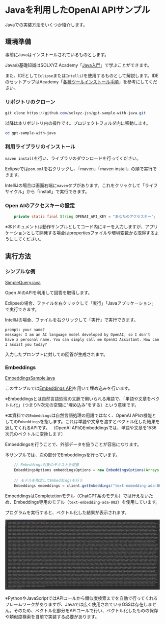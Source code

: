 # Javaを利用したOpenAI APIサンプル<!-- omit in toc -->

Javaでの実装方法をいくつか紹介します。

## 環境準備

事前にJavaはインストールされているものとします。

Javaの基礎知識はSOLXYZ Academy「[Java入門](https://academy.solxyz.co.jp/java/java-basic/list)」で学ぶことができます。

また、IDEとして`Eclipse`または`IntelliJ`を使用するものとして解説します。IDEのセットアップはAcademy「[各種ツールインストール手順](https://academy.solxyz.co.jp/common/install-procedure/list)」を参考にしてください。

### リポジトリのクローン

```PowerShell
git clone https://github.com/solxyz-jsn/gpt-sample-with-java.git
```

以降は本リポジトリ内の操作です。プロジェクトフォルダ内に移動します。

```PowerShell
cd gpt-sample-with-java
```

### 利用ライブラリのインストール

`maven install`を行い、ライブラリのダウンロードを行ってください。

Eclipseでは`pom.xml`を右クリックし、「maven」「maven install」の順で実行できます。

IntelliJの場合は画面右端に`maven`タブがあります。これをクリックして「ライフサイクル」から「install」で実行できます。

### Open AIのアクセスキーの設定

```java
    private static final String OPENAI_API_KEY = "あなたのアクセスキー";
```

※本ドキュメントは動作サンプルとしてコード内にキーを入力しますが、アプリケーションとして開発する場合はpropertiesファイルや環境変数から取得するようにしてください。

## 実行方法

### シンプルな例

[SimpleQuery.java](src/main/java/jp/co/solxyz/SimpleQuery.java)

Open AIのAPIを利用して回答を取得します。

Eclipseの場合、ファイルを右クリックして「実行」「Javaアプリケーション」で実行できます。

IntelliJの場合、ファイルを右クリックして「実行」で実行できます。

```shell
prompt: your name?
message: I am an AI language model developed by OpenAI, so I don't have a personal name. You can simply call me OpenAI Assistant. How can I assist you today?
```

入力したプロンプトに対しての回答が生成されます。

### Embeddings

[EmbeddingsSample.java](src/main/java/jp/co/solxyz/EmbeddingsSample.java)

このサンプルでは[Embeddings API](https://platform.openai.com/docs/guides/embeddings)を用いて埋め込みを行います。

※Embeddingsとは自然言語処理の文脈で用いられる用語で、「単語や文章をベクトル化」（つまりN次元の空間に"埋め込み"をする）という意味です。

※本資料での`Embeddings`は自然言語処理の用語ではなく、OpenAI APIの機能としての`Embeddings`を指します。これは単語や文章を渡すとベクトル化した結果を返してくれるAPIです。
（OpenAI APIのEmbeddingsでは、単語や文章を1536次元のベクトルに変換します）

Embeddingsを行うことで、外部データを扱うことが容易になります。

本サンプルでは、次の部分でEmbeddingsを行っています。

```java
    // Embeddings対象のテキストを用意
    EmbeddingsOptions embeddingsOptions = new EmbeddingsOptions(Arrays.asList("Hello World"));

    // モデルを指定してEmbeddingsを行う
    Embeddings embeddings = client.getEmbeddings("text-embedding-ada-002", embeddingsOptions);
```

EmbeddingsはCompletetionモデル（ChatGPT系のモデル）では行えないため、Embeddings専用のモデル（`text-embedding-ada-002`）を使用しています。

プログラムを実行すると、ベクトル化した結果が表示されます。

![Embeddings実行結果](./images/embeddings01.png)

※PythonやJavaScriptではAPIコールから類似度検索までを自動で行ってくれるフレームワークがありますが、Javaでは広く使用されているOSSは存在しません。そのため、ベクトル化部分をAPIコールで行い、ベクトル化したものの保存や類似度検索を自前で実装する必要があります。
